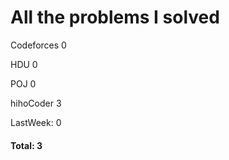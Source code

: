 # All the problems I solved
Codeforces                    0

HDU                           0

POJ                           0

hihoCoder                     3



LastWeek: 0

#### Total: 3
